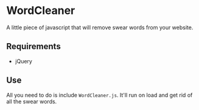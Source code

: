 WordCleaner
=====
A little piece of javascript that will remove swear words from your website.

Requirements
---
- jQuery

Use
--
All you need to do is include `WordCleaner.js`. It'll run on load and get rid of all the swear words.
